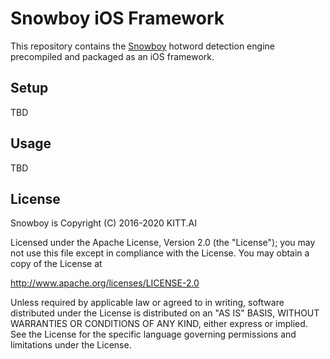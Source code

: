 # Snowboy iOS Framework

This repository contains the [Snowboy](https://github.com/seasalt-ai/snowboy)
hotword detection engine precompiled and packaged as an iOS framework.

## Setup

TBD

## Usage

TBD

## License

Snowboy is Copyright (C) 2016-2020 KITT.AI

Licensed under the Apache License, Version 2.0 (the "License"); you may not use this
file except in compliance with the License. You may obtain a copy of the License at

http://www.apache.org/licenses/LICENSE-2.0

Unless required by applicable law or agreed to in writing, software distributed under
the License is distributed on an "AS IS" BASIS, WITHOUT WARRANTIES OR CONDITIONS OF
ANY KIND, either express or implied. See the License for the specific language
governing permissions and limitations under the License.

